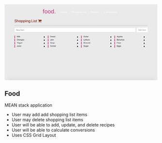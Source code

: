 ![Shopping List View](public/styles/images/shopping-list-view.png)

## Food

MEAN stack application
* User may add add shopping list items
* User may delete shopping list items
* User will be able to add, update, and delete recipes
* User will be able to calculate conversions
* Uses CSS Grid Layout

